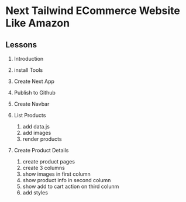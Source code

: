 # Next Tailwind ECommerce Website Like Amazon

## Lessons

1. Introduction
2. install Tools
3. Create Next App
4. Publish to Github
5. Create Navbar

6. List Products

   1. add data.js
   2. add images
   3. render products

7. Create Product Details
   1. create product pages
   2. create 3 columns
   3. show images in first column
   4. show product info in second column
   5. show add to cart action on third colunm
   6. add styles
